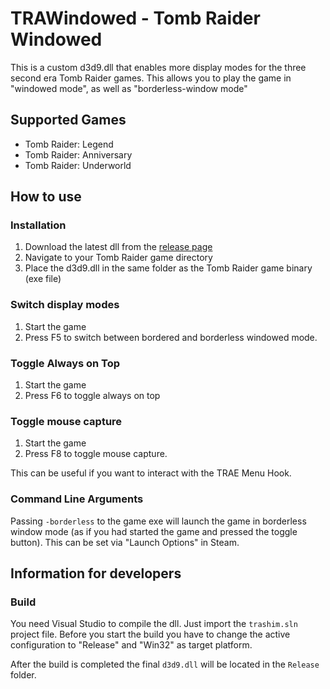 # TRAWindowed - Tomb Raider Windowed
This is a custom d3d9.dll that enables more display modes for the three second era Tomb Raider games. This allows you to play the game in "windowed mode", as well as "borderless-window mode"

## Supported Games
* Tomb Raider: Legend
* Tomb Raider: Anniversary
* Tomb Raider: Underworld

## How to use
### Installation
1. Download the latest dll from the [release page](https://github.com/chreden/trawindowed/releases/)
2. Navigate to your Tomb Raider game directory
3. Place the d3d9.dll in the same folder as the Tomb Raider game binary (exe file)

### Switch display modes
1. Start the game
2. Press F5 to switch between bordered and borderless windowed mode.

### Toggle Always on Top
1. Start the game
2. Press F6 to toggle always on top

### Toggle mouse capture
1. Start the game
2. Press F8 to toggle mouse capture.

This can be useful if you want to interact with the TRAE Menu Hook.

### Command Line Arguments
Passing `-borderless` to the game exe will launch the game in borderless window mode (as if you had started the game and pressed the toggle button). This can be set via "Launch Options" in Steam.

## Information for developers
### Build
You need Visual Studio to compile the dll. Just import the ```trashim.sln``` project file. Before you start the build you have to change the active configuration to "Release" and "Win32" as target platform.

After the build is completed the final ```d3d9.dll``` will be located in the ```Release``` folder.